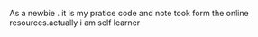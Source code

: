 As a newbie . it is my pratice code and note took form the online resources.actually i am self learner
